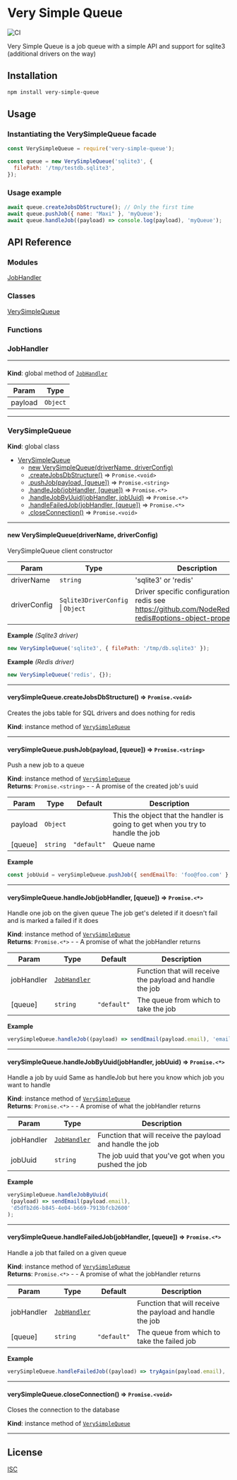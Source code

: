 # Very Simple Queue
![CI](https://github.com/jimenezmaximiliano/very-simple-queue/workflows/CI/badge.svg?branch=master)

Very Simple Queue is a job queue with a simple API and support for sqlite3 (additional drivers on the way)

## Installation

```bash
npm install very-simple-queue
```

## Usage

### Instantiating the VerySimpleQueue facade

```javascript
const VerySimpleQueue = require('very-simple-queue');

const queue = new VerySimpleQueue('sqlite3', {
  filePath: '/tmp/testdb.sqlite3',
});

```

### Usage example

```javascript
await queue.createJobsDbStructure(); // Only the first time
await queue.pushJob({ name: "Maxi" }, 'myQueue');
await queue.handleJob((payload) => console.log(payload), 'myQueue');
```

## API Reference

### Modules

<dl>
<dt><a href="#module_JobHandler">JobHandler</a></dt>
<dd></dd>
</dl>

### Classes

<dl>
<dt><a href="#VerySimpleQueue">VerySimpleQueue</a></dt>
<dd></dd>
</dl>

### Functions

<dl>
<dt></dt>
<dd></dd>
</dl>

<a name="module_JobHandler"></a>

### JobHandler

* * *

<a name="exp_module_JobHandler--undefined"></a>

#### 
**Kind**: global method of [<code>JobHandler</code>](#module_JobHandler)  

| Param | Type |
| --- | --- |
| payload | <code>Object</code> | 


* * *

<a name="VerySimpleQueue"></a>

### VerySimpleQueue
**Kind**: global class  

* [VerySimpleQueue](#VerySimpleQueue)
    * [new VerySimpleQueue(driverName, driverConfig)](#new_VerySimpleQueue_new)
    * [.createJobsDbStructure()](#VerySimpleQueue+createJobsDbStructure) ⇒ <code>Promise.&lt;void&gt;</code>
    * [.pushJob(payload, [queue])](#VerySimpleQueue+pushJob) ⇒ <code>Promise.&lt;string&gt;</code>
    * [.handleJob(jobHandler, [queue])](#VerySimpleQueue+handleJob) ⇒ <code>Promise.&lt;\*&gt;</code>
    * [.handleJobByUuid(jobHandler, jobUuid)](#VerySimpleQueue+handleJobByUuid) ⇒ <code>Promise.&lt;\*&gt;</code>
    * [.handleFailedJob(jobHandler, [queue])](#VerySimpleQueue+handleFailedJob) ⇒ <code>Promise.&lt;\*&gt;</code>
    * [.closeConnection()](#VerySimpleQueue+closeConnection) ⇒ <code>Promise.&lt;void&gt;</code>


* * *

<a name="new_VerySimpleQueue_new"></a>

#### new VerySimpleQueue(driverName, driverConfig)
VerySimpleQueue client constructor


| Param | Type | Description |
| --- | --- | --- |
| driverName | <code>string</code> | 'sqlite3' or 'redis' |
| driverConfig | <code>Sqlite3DriverConfig</code> \| <code>Object</code> | Driver specific configuration For redis see https://github.com/NodeRedis/node-redis#options-object-properties |

**Example** *(Sqlite3 driver)*  
```js
new VerySimpleQueue('sqlite3', { filePath: '/tmp/db.sqlite3' });
```
**Example** *(Redis driver)*  
```js
new VerySimpleQueue('redis', {});
```

* * *

<a name="VerySimpleQueue+createJobsDbStructure"></a>

#### verySimpleQueue.createJobsDbStructure() ⇒ <code>Promise.&lt;void&gt;</code>
Creates the jobs table for SQL drivers and does nothing for redis

**Kind**: instance method of [<code>VerySimpleQueue</code>](#VerySimpleQueue)  

* * *

<a name="VerySimpleQueue+pushJob"></a>

#### verySimpleQueue.pushJob(payload, [queue]) ⇒ <code>Promise.&lt;string&gt;</code>
Push a new job to a queue

**Kind**: instance method of [<code>VerySimpleQueue</code>](#VerySimpleQueue)  
**Returns**: <code>Promise.&lt;string&gt;</code> - - A promise of the created job's uuid  

| Param | Type | Default | Description |
| --- | --- | --- | --- |
| payload | <code>Object</code> |  | This the object that the handler is going to get when you try to handle the job |
| [queue] | <code>string</code> | <code>&quot;default&quot;</code> | Queue name |

**Example**  
```js
const jobUuid = verySimpleQueue.pushJob({ sendEmailTo: 'foo@foo.com' }, 'emails-to-send');
```

* * *

<a name="VerySimpleQueue+handleJob"></a>

#### verySimpleQueue.handleJob(jobHandler, [queue]) ⇒ <code>Promise.&lt;\*&gt;</code>
Handle one job on the given queue
The job get's deleted if it doesn't fail and is marked a failed if it does

**Kind**: instance method of [<code>VerySimpleQueue</code>](#VerySimpleQueue)  
**Returns**: <code>Promise.&lt;\*&gt;</code> - - A promise of what the jobHandler returns  

| Param | Type | Default | Description |
| --- | --- | --- | --- |
| jobHandler | [<code>JobHandler</code>](#module_JobHandler) |  | Function that will receive the payload and handle the job |
| [queue] | <code>string</code> | <code>&quot;default&quot;</code> | The queue from which to take the job |

**Example**  
```js
verySimpleQueue.handleJob((payload) => sendEmail(payload.email), 'emails-to-send');
```

* * *

<a name="VerySimpleQueue+handleJobByUuid"></a>

#### verySimpleQueue.handleJobByUuid(jobHandler, jobUuid) ⇒ <code>Promise.&lt;\*&gt;</code>
Handle a job by uuid
Same as handleJob but here you know which job you want to handle

**Kind**: instance method of [<code>VerySimpleQueue</code>](#VerySimpleQueue)  
**Returns**: <code>Promise.&lt;\*&gt;</code> - - A promise of what the jobHandler returns  

| Param | Type | Description |
| --- | --- | --- |
| jobHandler | [<code>JobHandler</code>](#module_JobHandler) | Function that will receive the payload and handle the job |
| jobUuid | <code>string</code> | The job uuid that you've got when you pushed the job |

**Example**  
```js
verySimpleQueue.handleJobByUuid(
 (payload) => sendEmail(payload.email),
 'd5dfb2d6-b845-4e04-b669-7913bfcb2600'
);
```

* * *

<a name="VerySimpleQueue+handleFailedJob"></a>

#### verySimpleQueue.handleFailedJob(jobHandler, [queue]) ⇒ <code>Promise.&lt;\*&gt;</code>
Handle a job that failed on a given queue

**Kind**: instance method of [<code>VerySimpleQueue</code>](#VerySimpleQueue)  
**Returns**: <code>Promise.&lt;\*&gt;</code> - - A promise of what the jobHandler returns  

| Param | Type | Default | Description |
| --- | --- | --- | --- |
| jobHandler | [<code>JobHandler</code>](#module_JobHandler) |  | Function that will receive the payload and handle the job |
| [queue] | <code>string</code> | <code>&quot;default&quot;</code> | The queue from which to take the failed job |

**Example**  
```js
verySimpleQueue.handleFailedJob((payload) => tryAgain(payload.email), 'emails-to-send');
```

* * *

<a name="VerySimpleQueue+closeConnection"></a>

#### verySimpleQueue.closeConnection() ⇒ <code>Promise.&lt;void&gt;</code>
Closes the connection to the database

**Kind**: instance method of [<code>VerySimpleQueue</code>](#VerySimpleQueue)  

* * *


## License
[ISC](LICENSE.md)
